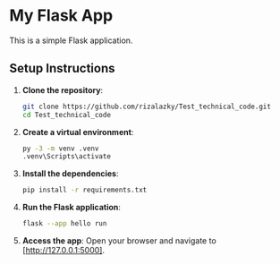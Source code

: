 # My Flask App

This is a simple Flask application.

## Setup Instructions

1. **Clone the repository**:
    ```bash
    git clone https://github.com/rizalazky/Test_technical_code.git
    cd Test_technical_code
2. **Create a virtual environment**:
    ```bash
    py -3 -m venv .venv
    .venv\Scripts\activate
3. **Install the dependencies**:
    ```bash
    pip install -r requirements.txt
4. **Run the Flask application**:
    ```bash
    flask --app hello run
5. **Access the app**:
    Open your browser and navigate to [http://127.0.0.1:5000].
